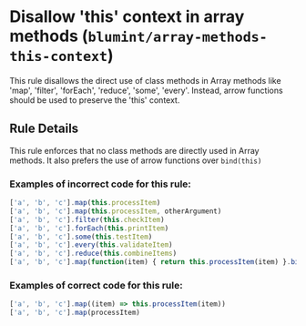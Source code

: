 # Disallow 'this' context in array methods (`blumint/array-methods-this-context`)

This rule disallows the direct use of class methods in Array methods like 'map', 'filter', 'forEach', 'reduce', 'some', 'every'. Instead, arrow functions should be used to preserve the 'this' context.

## Rule Details

This rule enforces that no class methods are directly used in Array methods. It also prefers the use of arrow functions over `bind(this)`

### Examples of incorrect code for this rule:

```typescript
['a', 'b', 'c'].map(this.processItem)
['a', 'b', 'c'].map(this.processItem, otherArgument)
['a', 'b', 'c'].filter(this.checkItem)
['a', 'b', 'c'].forEach(this.printItem)
['a', 'b', 'c'].some(this.testItem)
['a', 'b', 'c'].every(this.validateItem)
['a', 'b', 'c'].reduce(this.combineItems)
['a', 'b', 'c'].map(function(item) { return this.processItem(item) }.bind(this))
```

### Examples of correct code for this rule:
```typescript
['a', 'b', 'c'].map((item) => this.processItem(item))
['a', 'b', 'c'].map(processItem)
```
